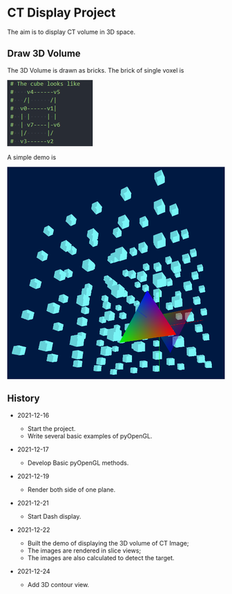 # CT Display Project

The aim is to display CT volume in 3D space.

## Draw 3D Volume

The 3D Volume is drawn as bricks.
The brick of single voxel is

![pngs-mat3-0](./pngs/mat3-0.png)

A simple demo is

![pngs-mat3-1](./pngs/mat3-1.png)

## History

-   2021-12-16

    -   Start the project.
    -   Write several basic examples of pyOpenGL.

-   2021-12-17

    -   Develop Basic pyOpenGL methods.

-   2021-12-19

    -   Render both side of one plane.

-   2021-12-21

    -   Start Dash display.

-   2021-12-22

    -   Built the demo of displaying the 3D volume of CT Image;
    -   The images are rendered in slice views;
    -   The images are also calculated to detect the target.

-   2021-12-24

    -   Add 3D contour view.

